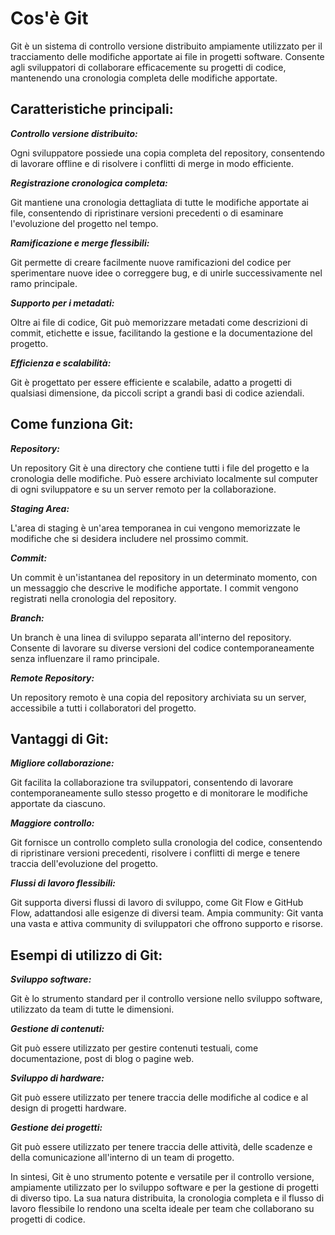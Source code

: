 # **Cos'è Git**

Git è un sistema di controllo versione distribuito ampiamente utilizzato per il tracciamento delle modifiche apportate ai file in progetti software. Consente agli sviluppatori di collaborare efficacemente su progetti di codice, mantenendo una cronologia completa delle modifiche apportate.

## **Caratteristiche principali:**

**_Controllo versione distribuito:_**

Ogni sviluppatore possiede una copia completa del repository, consentendo di lavorare offline e di risolvere i conflitti di merge in modo efficiente.

**_Registrazione cronologica completa:_**

Git mantiene una cronologia dettagliata di tutte le modifiche apportate ai file, consentendo di ripristinare versioni precedenti o di esaminare l'evoluzione del progetto nel tempo.

**_Ramificazione e merge flessibili:_**

Git permette di creare facilmente nuove ramificazioni del codice per sperimentare nuove idee o correggere bug, e di unirle successivamente nel ramo principale.

**_Supporto per i metadati:_**

Oltre ai file di codice, Git può memorizzare metadati come descrizioni di commit, etichette e issue, facilitando la gestione e la documentazione del progetto.

**_Efficienza e scalabilità:_**

Git è progettato per essere efficiente e scalabile, adatto a progetti di qualsiasi dimensione, da piccoli script a grandi basi di codice aziendali.

## **Come funziona Git:**

**_Repository:_**

Un repository Git è una directory che contiene tutti i file del progetto e la cronologia delle modifiche. Può essere archiviato localmente sul computer di ogni sviluppatore e su un server remoto per la collaborazione.

**_Staging Area:_**

L'area di staging è un'area temporanea in cui vengono memorizzate le modifiche che si desidera includere nel prossimo commit.

**_Commit:_**

Un commit è un'istantanea del repository in un determinato momento, con un messaggio che descrive le modifiche apportate. I commit vengono registrati nella cronologia del repository.

**_Branch:_**

Un branch è una linea di sviluppo separata all'interno del repository. Consente di lavorare su diverse versioni del codice contemporaneamente senza influenzare il ramo principale.

**_Remote Repository:_**

Un repository remoto è una copia del repository archiviata su un server, accessibile a tutti i collaboratori del progetto.

## **Vantaggi di Git:**

**_Migliore collaborazione:_**

Git facilita la collaborazione tra sviluppatori, consentendo di lavorare contemporaneamente sullo stesso progetto e di monitorare le modifiche apportate da ciascuno.

**_Maggiore controllo:_**

Git fornisce un controllo completo sulla cronologia del codice, consentendo di ripristinare versioni precedenti, risolvere i conflitti di merge e tenere traccia dell'evoluzione del progetto.

**_Flussi di lavoro flessibili:_**

Git supporta diversi flussi di lavoro di sviluppo, come Git Flow e GitHub Flow, adattandosi alle esigenze di diversi team.
Ampia community: Git vanta una vasta e attiva community di sviluppatori che offrono supporto e risorse.

## **Esempi di utilizzo di Git:**

**_Sviluppo software:_**

Git è lo strumento standard per il controllo versione nello sviluppo software, utilizzato da team di tutte le dimensioni.

**_Gestione di contenuti:_**

Git può essere utilizzato per gestire contenuti testuali, come documentazione, post di blog o pagine web.

**_Sviluppo di hardware:_**

Git può essere utilizzato per tenere traccia delle modifiche al codice e al design di progetti hardware.

**_Gestione dei progetti:_**

Git può essere utilizzato per tenere traccia delle attività, delle scadenze e della comunicazione all'interno di un team di progetto.

In sintesi, Git è uno strumento potente e versatile per il controllo versione, ampiamente utilizzato per lo sviluppo software e per la gestione di progetti di diverso tipo. La sua natura distribuita, la cronologia completa e il flusso di lavoro flessibile lo rendono una scelta ideale per team che collaborano su progetti di codice.
